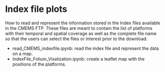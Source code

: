 # Index file plots

How to read and represent the information stored in the Index files available in the CMEMS FTP.
These files are meant to contain the list of platforms with their temporal and spatial coverage as well as the complete file name so that the users can select the files or interest prior to the download.

* read_CMEMS_indexfile.ipynb: read the index file and represent the data on a map.
* IndexFile_Folium_Visalization.ipynb: create a leaflet map with the positions of the platforms.


